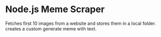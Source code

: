 # Node.js Meme Scraper

Fetches first 10 images from a website and stores them in a local folder.
creates a custom generate meme with text.